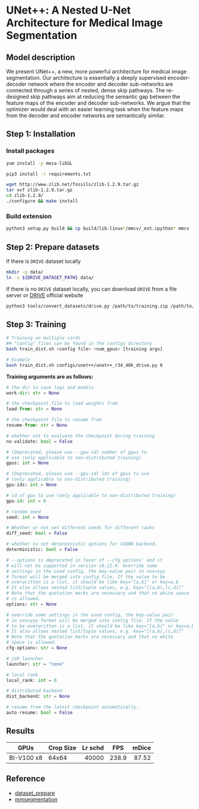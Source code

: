 # UNet++: A Nested U-Net Architecture for Medical Image Segmentation

## Model description

We present UNet++, a new, more powerful architecture for medical image segmentation. Our architecture is essentially
a deeply supervised encoder-decoder network where the encoder and decoder sub-networks are connected through a series of nested, dense skip
pathways. The re-designed skip pathways aim at reducing the semantic
gap between the feature maps of the encoder and decoder sub-networks.
We argue that the optimizer would deal with an easier learning task when
the feature maps from the decoder and encoder networks are semantically
similar.

## Step 1: Installation

### Install packages

```bash
yum install -y mesa-libGL

pip3 install -r requirements.txt

wget http://www.zlib.net/fossils/zlib-1.2.9.tar.gz
tar xvf zlib-1.2.9.tar.gz
cd zlib-1.2.9/
./configure && make install
```

### Build extension

```bash
python3 setup.py build && cp build/lib.linux*/mmcv/_ext.cpython* mmcv
```

## Step 2: Prepare datasets

If there is `DRIVE` dataset locally

```bash
mkdir -p data/
ln -s ${DRIVE_DATASET_PATH} data/
```

If there is no `DRIVE` dataset locally, you can download `DRIVE` from a file server or
[DRIVE](https://drive.grand-challenge.org/) official website 

```bash
python3 tools/convert_datasets/drive.py /path/to/training.zip /path/to/test.zip
```

## Step 3: Training



```bash
# Training on multiple cards
## "config" files can be found in the configs directory
bash train_dist.sh <config file> <num_gpus> [training args]  

# Example
bash train_dist.sh configs/unet++/unet++_r34_40k_drive.py 8
```

**Training arguments are as follows:**

```python
# the dir to save logs and models
work-dir: str = None

# the checkpoint file to load weights from
load-from: str = None

# the checkpoint file to resume from
resume-from: str = None

# whether not to evaluate the checkpoint during training
no-validate: bool = False

# (Deprecated, please use --gpu-id) number of gpus to 
# use (only applicable to non-distributed training)
gpus: int = None

# (Deprecated, please use --gpu-id) ids of gpus to use 
# (only applicable to non-distributed training)
gpu-ids: int = None

# id of gpu to use (only applicable to non-distributed training)
gpu-id: int = 0

# random seed
seed: int = None

# Whether or not set different seeds for different ranks
diff_seed: bool = False

# whether to set deterministic options for CUDNN backend.
deterministic: bool = False

# --options is deprecated in favor of --cfg_options' and it 
# will not be supported in version v0.22.0. Override some 
# settings in the used config, the key-value pair in xxx=yyy 
# format will be merged into config file. If the value to be 
# overwritten is a list, it should be like key="[a,b]" or key=a,b 
# It also allows nested list/tuple values, e.g. key="[(a,b),(c,d)]" 
# Note that the quotation marks are necessary and that no white space 
# is allowed.
options: str = None

# override some settings in the used config, the key-value pair 
# in xxx=yyy format will be merged into config file. If the value 
# to be overwritten is a list, it should be like key="[a,b]" or key=a,b 
# It also allows nested list/tuple values, e.g. key="[(a,b),(c,d)]" 
# Note that the quotation marks are necessary and that no white 
# space is allowed.
cfg-options: str = None

# job launcher
launcher: str = "none"

# local rank
local_rank: int = 0

# distributed backend
dist_backend: str = None

# resume from the latest checkpoint automatically.
auto-resume: bool = False
```

## Results

| GPUs| Crop Size | Lr schd | FPS | mDice |
| ------ | --------- | ------: | --------  |--------------:|
|  BI-V100 x8 | 64x64  |   40000 | 238.9      | 87.52 |

## Reference
- [dataset_prepare](https://mmsegmentation.readthedocs.io/en/latest/dataset_prepare.html#cityscapes)
- [mmsegmentation](https://github.com/open-mmlab/mmsegmentation)
